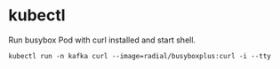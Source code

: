 # kubectl

Run busybox Pod with curl installed and start shell.
```
kubectl run -n kafka curl --image=radial/busyboxplus:curl -i --tty
```
